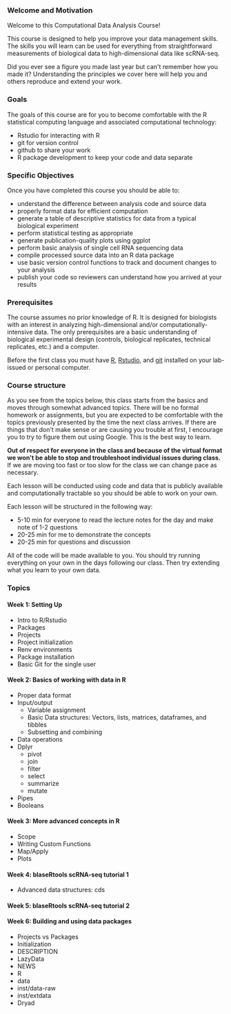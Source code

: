 ### Welcome and Motivation

Welcome to this Computational Data Analysis Course!

This course is designed to help you improve your data management skills.  The skills you will learn can be used for everything from straightforward measurements of biological data to high-dimensional data like scRNA-seq.  

Did you ever see a figure you made last year but can't remember how you made it?  Understanding the principles we cover here will help you and others reproduce and extend your work. 

### Goals

The goals of this course are for you to become comfortable with the R statistical computing language and associated computational technology: 

* Rstudio for interacting with R
* git for version control
* github to share your work
* R package development to keep your code and data separate

### Specific Objectives

Once you have completed this course you should be able to:

* understand the difference between analysis code and source data
* properly format data for efficient computation
* generate a table of descriptive statistics for data from a typical biological experiment
* perform statistical testing as appropriate
* generate publication-quality plots using ggplot
* perform basic analysis of single cell RNA sequencing data
* compile processed source data into an R data package
* use basic version control functions to track and document changes to your analysis
* publish your code so reviewers can understand how you arrived at your results

### Prerequisites

The course assumes no prior knowledge of R.  It is designed for biologists with an interest in analyzing high-dimensional and/or computationally-intensive data.  The only prerequisites are a basic understanding of biological experimental design (controls, biological replicates, technical replicates, etc.) and a computer.

Before the first class you must have [R](https://cran.rstudio.com/), [Rstudio](https://www.rstudio.com/products/rstudio/download/#download), and [git](http://git-scm.com/downloads) installed on your lab-issued or personal computer.  

### Course structure

As you see from the topics below, this class starts from the basics and moves through somewhat advanced topics.  There will be no formal homework or assignments, but you are expected to be comfortable with the topics previously presented by the time the next class arrives.  If there are things that don't make sense or are causing you trouble at first, I encourage you to try to figure them out using Google.  This is the best way to learn.  

**Out of respect for everyone in the class and because of the virtual format we won't be able to stop and troubleshoot individual issues during class.**  If we are moving too fast or too slow for the class we can change pace as necessary.

Each lesson will be conducted using code and data that is publicly available and computationally tractable so you should be able to work on your own.   

Each lesson will be structured in the following way:

* 5-10 min for everyone to read the lecture notes for the day and make note of 1-2 questions
* 20-25 min for me to demonstrate the concepts
* 20-25 min for questions and discussion

All of the code will be made available to you.  You should try running everything on your own in the days following our class.  Then try extending what you learn to your own data.

### Topics

####	Week 1:  Setting Up 

* Intro to R/Rstudio
* Packages
* Projects
* Project initialization
* Renv environments
* Package installation
* Basic Git for the single user

####     Week 2:  Basics of working with data in R

* Proper data format
* Input/output
  * Variable assignment
  * Basic Data structures:  Vectors, lists, matrices, dataframes, and tibbles
  * Subsetting and combining
* Data operations
* Dplyr
  * pivot
  * join
  * filter
  * select
  * summarize
  * mutate
* Pipes
* Booleans

####	Week 3:  More advanced concepts in R

* Scope
* Writing Custom Functions
* Map/Apply
* Plots

####	Week 4: blaseRtools scRNA-seq tutorial 1

* Advanced data structures:  cds

####	Week 5: blaseRtools scRNA-seq tutorial 2

#### Week 6:  Building and using data packages

* Projects vs Packages
* Initialization
* DESCRIPTION
* LazyData
* NEWS
* R
* data
* inst/data-raw
* inst/extdata
* Dryad
  
